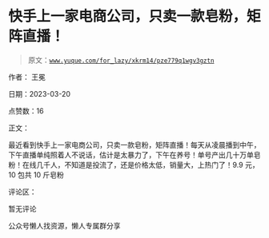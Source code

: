 # 快手上一家电商公司，只卖一款皂粉，矩阵直播！

> 原文：[`www.yuque.com/for_lazy/xkrm14/pze779q1wgv3gztn`](https://www.yuque.com/for_lazy/xkrm14/pze779q1wgv3gztn)

作者： 王冕

日期：2023-03-20

点赞数：16

正文：

最近看到快手上一家电商公司，只卖一款皂粉，矩阵直播！每天从凌晨播到中午，下午直播单纯照着人不说话，估计是太暴力了，下午在养号！单号产出几十万单皂粉！在线几千人，不知道是投流了，还是价格太低，销量大，上热门了！9.9 元，10 包共 10 斤皂粉

评论区：

暂无评论

公众号懒人找资源，懒人专属群分享

